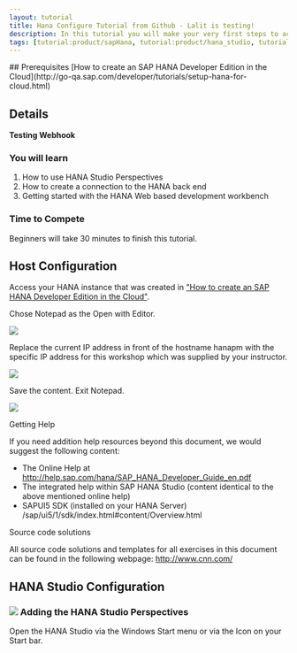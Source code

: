 ```yaml
---
layout: tutorial
title: Hana Configure Tutorial from Github - Lalit is testing!
description: In this tutorial you will make your very first steps to access data on HANA.  This tutorial will write a native HANA application, using the Web-based Development Workbench. 
tags: [tutorial:product/sapHana, tutorial:product/hana_studio, tutorial:technology/sql]
---
```

<div class="prerequisites">
## Prerequisites  
[How to create an SAP HANA Developer Edition in the Cloud](http://go-qa.sap.com/developer/tutorials/setup-hana-for-cloud.html)
</div>

## Details

**Testing Webhook**

### You will learn  

1. How to use HANA Studio Perspectives
2. How to create a connection to the HANA back end
3. Getting started with the HANA Web based development workbench

### Time to Compete

Beginners will take 30 minutes to finish this tutorial.

## Host Configuration

Access your HANA instance that was created in ["How to create an SAP HANA Developer Edition in the Cloud"](http://go-qa.sap.com/developer/tutorials/setup-hana-for-cloud.html).

Chose Notepad as the Open with Editor.

![](https://raw.githubusercontent.com/testorgiz/test-tutorials/master/tutorials/hana-configure-gt/hana_01_host_02.png)

Replace the current IP address in front of the hostname hanapm with the specific IP address for this workshop which was supplied by your instructor.

![](https://raw.githubusercontent.com/testorgiz/test-tutorials/master/tutorials/hana-configure-gt/hana_01_host_03.png)

Save the content. Exit Notepad.

![](https://raw.githubusercontent.com/testorgiz/test-tutorials/master/tutorials/hana-configure-gt/hana_01_host_04.png)


Getting Help

If you need addition help resources beyond this document, we would suggest the following content:

* The Online Help at <http://help.sap.com/hana/SAP_HANA_Developer_Guide_en.pdf>
* The integrated help within SAP HANA Studio (content  identical to the above mentioned online help)
* SAPUI5 SDK (installed on your HANA Server) /sap/ui5/1/sdk/index.html#content/Overview.html

Source code solutions

All source code solutions and templates for all exercises in this document can be found in the following webpage: <http://www.cnn.com/>

## HANA Studio Configuration

### ![](https://raw.githubusercontent.com/testorgiz/test-tutorials/master/tutorials/hana-configure-gt/icon_gold_circle_01.svg) Adding the HANA Studio Perspectives

Open the HANA Studio via the Windows Start menu or via the Icon on your Start bar.
